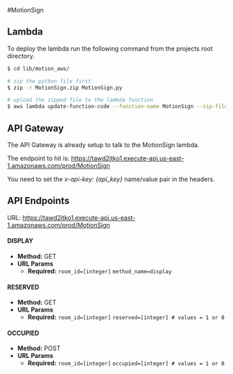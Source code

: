 #MotionSign

## Lambda
To deploy the lambda run the following command from the projects root directory.

```bash
$ cd lib/motion_aws/

# zip the python file first
$ zip -r MotionSign.zip MotionSign.py

# upload the zipped file to the lambda function
$ aws lambda update-function-code --function-name MotionSign --zip-file fileb://MotionSign.zip
```

## API Gateway
The API Gateway is already setup to talk to the MotionSign lambda.

 The endpoint to hit is: https://tawd2jtko1.execute-api.us-east-1.amazonaws.com/prod/MotionSign

You need to set the *x-api-key: {api_key}* name/value pair in the headers.

## API Endpoints

URL: https://tawd2jtko1.execute-api.us-east-1.amazonaws.com/prod/MotionSign

#### DISPLAY
* **Method:** GET
*  **URL Params**
  	* **Required:**
   		`room_id=[integer]`
   		`method_name=display`

#### RESERVED
* **Method:** GET
*  **URL Params**
  	* **Required:**
   		`room_id=[integer]`
   		`reserved=[integer] # values = 1 or 0`
   	

#### OCCUPIED
* **Method:** POST
*  **URL Params**
  	* **Required:**
   		`room_id=[integer]`
   		`occupied=[integer] # values = 1 or 0`
